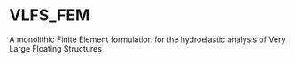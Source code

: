 # VLFS_FEM
A monolithic Finite Element formulation for the hydroelastic analysis of Very Large Floating Structures
